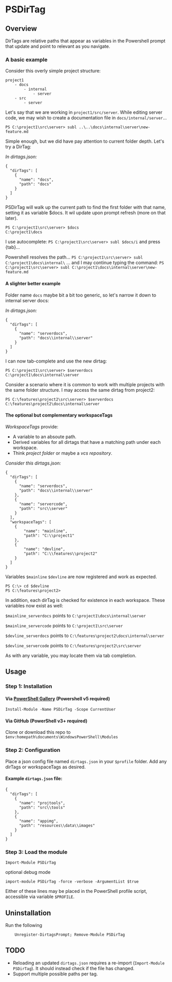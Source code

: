 PSDirTag
=========

Overview
--------

DirTags are relative paths that appear as variables in the Powershell prompt that update and point to relevant as you navigate.


### A basic example

Consider this overly simple project structure:

```
project1
    - docs
        - internal
            - server
    - src
        - server
```

Let's say that we are working in `project1/src/server`. While editing server code, we may wish to create a documentation file in `docs/internal/server`...

`PS C:\project1\src\server> subl ..\..\docs\internal\server\new-feature.md`

Simple enough, but we did have pay attention to current folder depth. Let's try a DirTag:

_In dirtags.json:_

```
{
  "dirTags": [
    {
      "name": "docs",
      "path": "docs"
    }
  ]
}

```

PSDirTag will walk up the current path to find the first folder with that name, setting it as variable $docs. It wil update upon prompt refresh (more on that later).

```
PS C:\project1\src\server> $docs
C:\project1\docs
```

I use autocomplete:
`PS C:\project1\src\server> subl $docs/i` and press {tab}...

Powershell resolves the path...
`PS C:\project1\src\server> subl C:\project1\docs\internal\`
... and I may continue typing the command:
`PS C:\project1\src\server> subl C:\project1\docs\internal\server\new-feature.md`


#### A slighter better example

Folder name `docs` maybe bit a bit too generic, so let's narrow it down to internal server docs:

_In dirtags.json:_

```
{
  "dirTags": [
    {
      "name": "serverdocs",
      "path": "docs\\internal\\server"
    }
  ]
}
```

I can now tab-complete and use the new dirtag:
```
PS C:\project1\src\server> $serverdocs
C:\project1\docs\internal\server
```

Consider a scenario where it is common to work with multiple projects with the same folder structure. I may access the same dirtag from project2:

```
PS C:\features\project2\src\server> $serverdocs
C:\features\project2\docs\internal\server
```


#### The optional but complementary workspaceTags

_WorkspaceTags_ provide:

* A variable to an absoute path.
* Derived variables for all dirtags that have a matching path under each workspace.
* Think _project folder_ or maybe a _vcs repository_.


_Consider this dirtags.json:_

```
{
  "dirTags": [
    {
      "name": "serverdocs",
      "path": "docs\\internal\\server"
    },
    {
      "name": "servercode",
      "path": "src\\server"
    }
  ],
  "workspaceTags": [
    {
        "name": "mainline",
        "path": "C:\\project1"
    },
    {
        "name": "devline",
        "path": "C:\\features\\project2"
    }
  ]
}
```

Variables `$mainline` `$devline` are now registered and work as expected.

```
PS C:\> cd $devline
PS C:\features\project2>
```

In addition, each dirTag is checked for existence in each workspace. These variables now exist as well:

`$mainline_serverdocs` points to `C:\project1\docs\internal\server`

`$mainline_servercode` points to `C:\project1\src\server`

`$devline_serverdocs`  points to `C:\features\project2\docs\internal\server`

`$devline_servercode`  points to `C:\features\project2\src\server`

As with any variable, you may locate them via tab completion.


Usage
-----

### Step 1: Installation

#### Via [PowerShell Gallery](https://www.powershellgallery.com) (Powershell v5 required)

    Install-Module -Name PSDirTag -Scope CurrentUser

#### Via GitHub (PowerShell v3+ required)

Clone or download this repo to `$env:homepath\documents\WindowsPowerShell\Modules`


### Step 2: Configuration

Place a json config file named `dirtags.json` in your `$profile` folder. Add any dirTags or workspaceTags as desired.

#### Example `dirtags.json` file:

```
{
  "dirTags": [
    {
      "name": "projtools",
      "path": "src\\tools"
    },
    {
      "name": "appimg",
      "path": "resources\\data\\images"
    }
  ]
}
```

### Step 3: Load the module

    Import-Module PSDirTag

optional debug mode

    import-module PSDirTag -force -verbose -ArgumentList $true

Either of these lines may be placed in the PowerShell profile script, accessible via variable `$PROFILE`.


Uninstallation
--------------

Run the following

        Unregister-DirtagsPrompt; Remove-Module PSDirTag


TODO
----

* Reloading an updated `dirtags.json` requires a re-import (`Import-Module PSDirTag`). It should instead check if the file has changed.
* Support multiple possible paths per tag.
